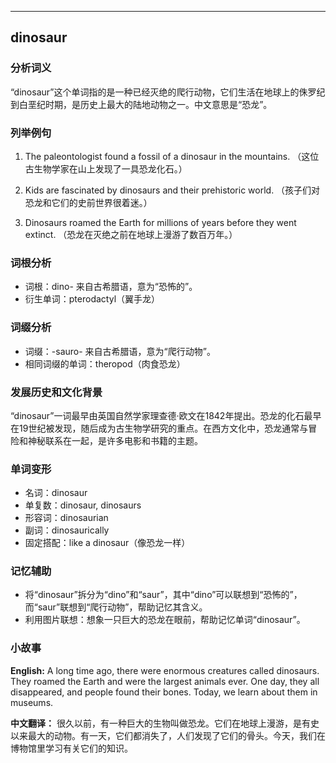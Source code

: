 
---------------
## dinosaur
### 分析词义
“dinosaur”这个单词指的是一种已经灭绝的爬行动物，它们生活在地球上的侏罗纪到白垩纪时期，是历史上最大的陆地动物之一。中文意思是“恐龙”。

### 列举例句
1. The paleontologist found a fossil of a dinosaur in the mountains.
   （这位古生物学家在山上发现了一具恐龙化石。）

2. Kids are fascinated by dinosaurs and their prehistoric world.
   （孩子们对恐龙和它们的史前世界很着迷。）

3. Dinosaurs roamed the Earth for millions of years before they went extinct.
   （恐龙在灭绝之前在地球上漫游了数百万年。）

### 词根分析
- 词根：dino- 来自古希腊语，意为“恐怖的”。
- 衍生单词：pterodactyl（翼手龙）

### 词缀分析
- 词缀：-sauro- 来自古希腊语，意为“爬行动物”。
- 相同词缀的单词：theropod（肉食恐龙）

### 发展历史和文化背景
“dinosaur”一词最早由英国自然学家理查德·欧文在1842年提出。恐龙的化石最早在19世纪被发现，随后成为古生物学研究的重点。在西方文化中，恐龙通常与冒险和神秘联系在一起，是许多电影和书籍的主题。

### 单词变形
- 名词：dinosaur
- 单复数：dinosaur, dinosaurs
- 形容词：dinosaurian
- 副词：dinosaurically
- 固定搭配：like a dinosaur（像恐龙一样）

### 记忆辅助
- 将“dinosaur”拆分为“dino”和“saur”，其中“dino”可以联想到“恐怖的”，而“saur”联想到“爬行动物”，帮助记忆其含义。
- 利用图片联想：想象一只巨大的恐龙在眼前，帮助记忆单词“dinosaur”。

### 小故事
**English:**
A long time ago, there were enormous creatures called dinosaurs. They roamed the Earth and were the largest animals ever. One day, they all disappeared, and people found their bones. Today, we learn about them in museums.

**中文翻译：**
很久以前，有一种巨大的生物叫做恐龙。它们在地球上漫游，是有史以来最大的动物。有一天，它们都消失了，人们发现了它们的骨头。今天，我们在博物馆里学习有关它们的知识。

